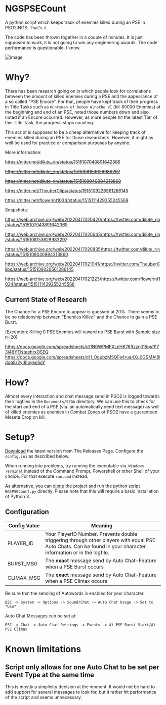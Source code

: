 # NGSPSECount
A python script which keeps track of enemies killed during an PSE in PSO2:NGS. That's it.

The code has been thrown together in a couple of minutes. It is just supposed to work, it is not going to win any engineering awards. The code performance is questionable. I know.

![image](https://user-images.githubusercontent.com/68307987/163701308-b19ffbb5-8407-4fb5-bc74-6bf553da597e.png)


# Why?

There has been research going on in which people look for correlations between the amount of killed enemies during a PSE and the appearance of a so called "PSE Encore". For that, people have kept track of their progress in Title Tasks such as `Huntsman of Retem Alnothe VI` (kill 60000 Enemies) at the beginning and end of an PSE, noted those numbers down and also noted if an Encore occurred. However, as more people hit the latest Tier of this Title Task, the progress stops counting.

This script is supposed to be a cheap alternative for keeping track of enemies killed during an PSE for those researchers. However, it might as well be used for practice or comparison purposes by anyone.

More information:

~~https://nitter.net/dilute_rin/status/1515107043891642369~~

~~https://nitter.net/dilute_rin/status/1515108153628983297~~

~~https://nitter.net/dilute_rin/status/1515109040984313860~~

https://nitter.net/TheuberClips/status/1515109226561286145

https://nitter.net/flowerint1034/status/1515111429355245568

Snapshots:

https://web.archive.org/web/20220417020420/https://twitter.com/dilute_rin/status/1515107043891642369

https://web.archive.org/web/20220417020643/https://twitter.com/dilute_rin/status/1515108153628983297

https://web.archive.org/web/20220417020835/https://twitter.com/dilute_rin/status/1515109040984313860

https://web.archive.org/web/20220417021041/https://twitter.com/TheuberClips/status/1515109226561286145

https://web.archive.org/web/20220417021223/https://twitter.com/flowerint1034/status/1515111429355245568

## Current State of Research

The Chance for a PSE Encore to appear is guessed at 20%. There seems to be no relationship between "Enemies Killed" and the Chance to gain a PSE Burst.

(Exception: Killing 0 PSE Enemies will reward no PSE Burst with Sample size n=20)

https://docs.google.com/spreadsheets/d/1N0WPMFXLnHK76RzznlI15psfP73i46YTNteehrxOSEQ
https://docs.google.com/spreadsheets/d/1_OgubzM5QFe4rua4Xu0GSMAI8Idoq8r2yI8Ioyec6oY

# How?

Almost every interaction and chat message send in PSO2 is logged towards their logfiles in the `Documents/SEGA` directory. We can use this to check for the start and end of a PSE (via. an automatically send text message) as well of killed enemies as enemies in Combat Zones of PSO2 have a guaranteed Meseta Drop on kill.

# Setup?

[Download](https://github.com/PureFallen/NGSPSECount/releases/latest) the latest version from The Releases Page. Configure the `config.ini` as described below.

When running into problems, try running the executable via. `Windows Terminal` instead of the Command Prompt, Powershell or other Shell of your choice. For that execute `run.cmd` instead.

As alternative, you can [clone](https://github.com/PureFallen/NGSPSECount/archive/refs/heads/main.zip) the project and run the python script `NGSPSECount.py` directly. Please note that this will require a basic installation of Python 3.

## Configuration

| Config Value | Meaning                                                                                                                                                         |
|--------------|-----------------------------------------------------------------------------------------------------------------------------------------------------------------|
| PLAYER_ID    | Your PlayerID Number. Prevents double triggering through other players with equal PSE Auto Chats. Can be found in your character information or in the logfile. |
| BURST_MSG    | The **exact** message send by Auto Chat-Feature when a PSE Burst occurs                                                                                         |
| CLIMAX_MSG   | The **exact** message send by Auto Chat-Feature when a PSE Climax occurs                                                                                        |

Be sure that the sending of Autowords is enabled for your character.

`ESC -> System -> Options -> Sound/Chat -> Auto Chat Usage -> Set to "Use"`

Auto Chat Messages can be set at:

`ESC -> Chat -> Auto Chat Settings -> Events -> At PSE Burst Start/At PSE Climax`

# Known limitations

## Script only allows for one Auto Chat to be set per Event Type at the same time

This is mostly a simplicity decision at the moment. It would not be hard to add support for several messages to look for, but it rather hit performance of the script and seems unnecessary.